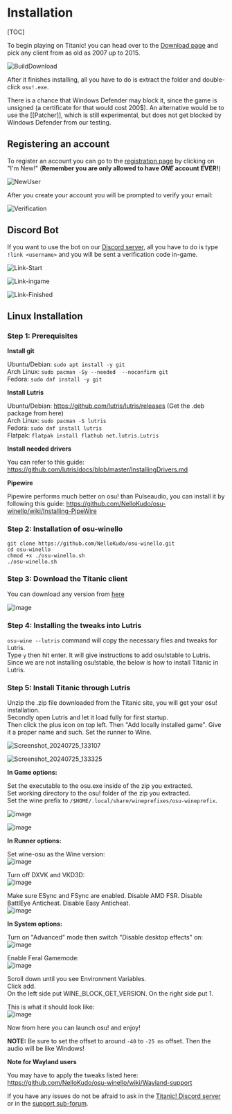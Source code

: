 # Installation

[TOC]

To begin playing on Titanic! you can head over to the [Download page](https://osu.titanic.sh/download/) and pick any client from as old as 2007 up to 2015.

![BuildDownload](https://raw.githubusercontent.com/osuTitanic/wiki/refs/heads/main/wiki/Installation/img/BuildDownload.png)

After it finishes installing, all you have to do is extract the folder and double-click `osu!.exe`.

There is a chance that Windows Defender may block it, since the game is unsigned (a certificate for that would cost 200$). An alternative would be to use the [[Patcher]], which is still experimental, but does not get blocked by Windows Defender from our testing.

## Registering an account

To register an account you can go to the [registration page](https://osu.titanic.sh/account/register) by clicking on "I'm New!" (**Remember you are only allowed to have *ONE* account EVER!**)

![NewUser](https://raw.githubusercontent.com/osuTitanic/wiki/refs/heads/main/wiki/Installation/img/NewUser.png)

After you create your account you will be prompted to verify your email:

![Verification](https://raw.githubusercontent.com/osuTitanic/wiki/refs/heads/main/wiki/Installation/img/Verification.png)

## Discord Bot

If you want to use the bot on our [Discord server](https://discord.gg/3VeNPgDUrK), all you have to do is type `!link <username>` and you will be sent a verification code in-game.

![Link-Start](https://raw.githubusercontent.com/osuTitanic/wiki/refs/heads/main/wiki/Installation/img/Link-Start.png)

![Link-ingame](https://raw.githubusercontent.com/osuTitanic/wiki/refs/heads/main/wiki/Installation/img/Link-ingame.png)

![Link-Finished](https://raw.githubusercontent.com/osuTitanic/wiki/refs/heads/main/wiki/Installation/img/Link-Finished.png)

## Linux Installation

### Step 1: Prerequisites

**Install git**

Ubuntu/Debian: `sudo apt install -y git`                                                                                                                   
Arch Linux: `sudo pacman -Sy --needed  --noconfirm git`                                                                                                    
Fedora: `sudo dnf install -y git`

**Install Lutris**

Ubuntu/Debian: <https://github.com/lutris/lutris/releases> (Get the .deb package from here)  
Arch Linux: `sudo pacman -S lutris`  
Fedora: `sudo dnf install lutris`  
Flatpak: `flatpak install flathub net.lutris.Lutris` 

**Install needed drivers**

You can refer to this guide:
<https://github.com/lutris/docs/blob/master/InstallingDrivers.md>

**Pipewire**

Pipewire performs much better on osu! than Pulseaudio, you can install it by following this guide:
<https://github.com/NelloKudo/osu-winello/wiki/Installing-PipeWire>

### Step 2: Installation of osu-winello

`git clone https://github.com/NelloKudo/osu-winello.git`  
`cd osu-winello`  
`chmod +x ./osu-winello.sh`  
`./osu-winello.sh`

### Step 3: Download the Titanic client

You can download any version from [here](https://osu.titanic.sh/download/)

![image](https://github.com/user-attachments/assets/1651b93b-14df-413a-84e8-5aea72453f69)

### Step 4: Installing the tweaks into Lutris

`osu-wine --lutris` command will copy the necessary files and tweaks for Lutris.  
Type `y` then hit enter. It will give instructions to add osu!stable to Lutris. Since we are not installing osu!stable, the below is how to install Titanic in Lutris.

### Step 5: Install Titanic through Lutris

Unzip the .zip file downloaded from the Titanic site, you will get your osu! installation.  
Secondly open Lutris and let it load fully for first startup.  
Then click the plus icon on top left. Then "Add locally installed game".
Give it a proper name and such. Set the runner to Wine.

![Screenshot_20240725_133107](https://github.com/user-attachments/assets/376a2733-b53d-459d-975e-6a0191c13c9b)

![Screenshot_20240725_133325](https://github.com/user-attachments/assets/204cec89-e219-4b7e-8df1-9c1b1b4fc362)


**In Game options:**

Set the executable to the osu.exe inside of the zip you extracted.  
Set working directory to the osu! folder of the zip you extracted.  
Set the wine prefix to `/$HOME/.local/share/wineprefixes/osu-wineprefix`.

![image](https://github.com/user-attachments/assets/2cb08e7b-e99a-4557-8e1f-0a4df245e6c7)

![image](https://github.com/user-attachments/assets/cbd17b4e-d8f2-47fc-96f5-e27df50a9941)


**In Runner options:**
 
Set wine-osu as the Wine version:  
![image](https://github.com/user-attachments/assets/4c89f660-0170-4e80-97f6-fc332f45a74a)

Turn off DXVK and VKD3D:  
![image](https://github.com/user-attachments/assets/e6e2fb21-47a6-49f4-b038-5bf6a667696c)


Make sure ESync and FSync are enabled.
Disable AMD FSR.
Disable BattlEye Anticheat.
Disable Easy Anticheat.  
![image](https://github.com/user-attachments/assets/b3b4e8ff-7ef5-40a2-bb26-b1106159eaea)


**In System options:**

Turn on "Advanced" mode then switch "Disable desktop effects" on:  
![image](https://github.com/user-attachments/assets/372564d8-9977-433b-8cb2-663f1c0b8a1a)

Enable Feral Gamemode:  
![image](https://github.com/user-attachments/assets/d88718f4-580a-41eb-88dd-dc7f74fdc9d4)


Scroll down until you see Environment Variables.  
Click add.  
On the left side put WINE_BLOCK_GET_VERSION.
On the right side put 1.

This is what it should look like:  
![image](https://github.com/user-attachments/assets/f5da68e2-2395-44f0-ab23-474798cc8287)


Now from here you can launch osu! and enjoy!

**NOTE:** Be sure to set the offset to around `-40` to `-25 ms` offset. Then the audio will be like Windows!

**Note for Wayland users**

You may have to apply the tweaks listed here:
<https://github.com/NelloKudo/osu-winello/wiki/Wayland-support>

If you have any issues do not be afraid to ask in the [Titanic! Discord server](https://discord.gg/qupv72e7YH) or in the [support sub-forum](https://osu.titanic.sh/forum/7).
